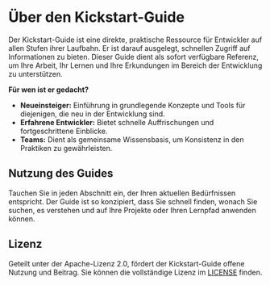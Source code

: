 # Über den Kickstart-Guide

Der Kickstart-Guide ist eine direkte, praktische Ressource für Entwickler auf allen Stufen ihrer Laufbahn. Er ist darauf ausgelegt, schnellen Zugriff auf Informationen zu bieten. Dieser Guide dient als sofort verfügbare Referenz, um Ihre Arbeit, Ihr Lernen und Ihre Erkundungen im Bereich der Entwicklung zu unterstützen.

**Für wen ist er gedacht?**

- **Neueinsteiger:** Einführung in grundlegende Konzepte und Tools für diejenigen, die neu in der Entwicklung sind.
- **Erfahrene Entwickler:** Bietet schnelle Auffrischungen und fortgeschrittene Einblicke.
- **Teams:** Dient als gemeinsame Wissensbasis, um Konsistenz in den Praktiken zu gewährleisten.

## Nutzung des Guides

Tauchen Sie in jeden Abschnitt ein, der Ihren aktuellen Bedürfnissen entspricht. Der Guide ist so konzipiert, dass Sie schnell finden, wonach Sie suchen, es verstehen und auf Ihre Projekte oder Ihren Lernpfad anwenden können.

## Lizenz

Geteilt unter der Apache-Lizenz 2.0, fördert der Kickstart-Guide offene Nutzung und Beitrag. Sie können die vollständige Lizenz im [LICENSE](https://github.com/InfinitePain/Kickstart-Guide/blob/main/LICENSE) finden.

